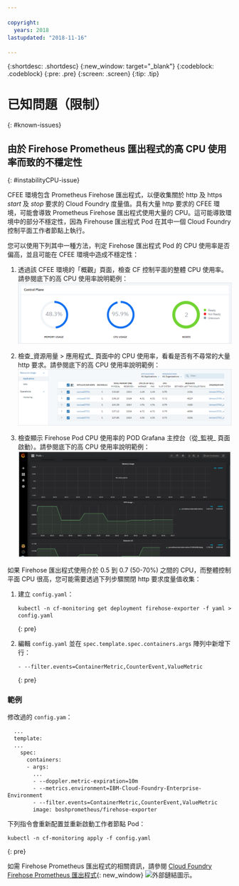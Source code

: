 ```yaml
---

copyright:
  years: 2018
lastupdated: "2018-11-16"

---
```


{:shortdesc: .shortdesc}
{:new_window: target="_blank"}
{:codeblock: .codeblock}
{:pre: .pre}
{:screen: .screen}
{:tip: .tip}

# 已知問題（限制）
{: #known-issues}

## 由於 Firehose Prometheus 匯出程式的高 CPU 使用率而致的不穩定性
{: #instabilityCPU-issue}

CFEE 環境包含 Prometheus Firehose 匯出程式，以便收集關於 http 及 https _start_ 及 _stop_ 要求的 Cloud Foundry 度量值。具有大量 http 要求的 CFEE 環境，可能會導致 Prometheus Firehose 匯出程式使用大量的 CPU。這可能導致環境中的部分不穩定性，因為 Firehouse 匯出程式 Pod 在其中一個 Cloud Foundry 控制平面工作者節點上執行。

您可以使用下列其中一種方法，判定 Firehose 匯出程式 Pod 的 CPU 使用率是否偏高，並且可能在 CFEE 環境中造成不穩定性： 
1.  透過該 CFEE 環境的「概觀」頁面，檢查 CF 控制平面的整體 CPU 使用率。請參閱底下的高 CPU 使用率說明範例：
![「概觀」頁面中的高 CPU](img/FirehoseExporterIssue_OverviewMetrics.png)

2. 檢查_資源用量 > 應用程式_ 頁面中的 CPU 使用率，看看是否有不尋常的大量 http 要求。請參閱底下的高 CPU 使用率說明範例：
![「資源用量」頁面中的高 CPU](img/FirehoseExporterIssue_ResourceUsage.png)

3. 檢查顯示 Firehose Pod CPU 使用率的 POD Grafana 主控台（從_監視_ 頁面啟動）。請參閱底下的高 CPU 使用率說明範例：
![Grafana 主控台中的高 CPU](img/FirehoseExporterIssue_Grafana.png)

如果 Firehose 匯出程式使用介於 0.5 到 0.7 (50-70%) 之間的 CPU，而整體控制平面 CPU 很高，您可能需要透過下列步驟關閉 http 要求度量值收集：

1. 建立 `config.yaml`：

   ```
   kubectl -n cf-monitoring get deployment firehose-exporter -f yaml > config.yaml
   ```
   {: pre}
  
2. 編輯 `config.yaml` 並在 `spec.template.spec.containers.args` 陣列中新增下行：

   ```
   - --filter.events=ContainerMetric,CounterEvent,ValueMetric          
   ```
   {: pre}

### 範例

修改過的 `config.yam`：

```
  ...
  template:
  ...
    spec:
      containers:
      - args:
        ...
        - --doppler.metric-expiration=10m
        - --metrics.environment=IBM-Cloud-Foundry-Enterprise-Environment
        - --filter.events=ContainerMetric,CounterEvent,ValueMetric
        image: boshprometheus/firehose-exporter
```  

下列指令會重新配置並重新啟動工作者節點 Pod：

```
kubectl -n cf-monitoring apply -f config.yaml
```
{: pre}

如需 Firehose Prometheus 匯出程式的相關資訊，請參閱 [Cloud Foundry Firehose Prometheus 匯出程式](https://github.com/bosh-prometheus/firehose_exporter){: new_window} ![外部鏈結圖示](../icons/launch-glyph.svg "外部鏈結圖示")。
